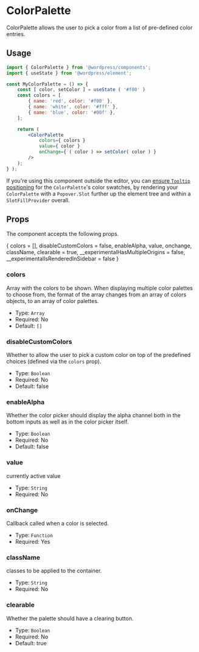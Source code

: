 # ColorPalette

ColorPalette allows the user to pick a color from a list of pre-defined color entries.

## Usage

```jsx
import { ColorPalette } from '@wordpress/components';
import { useState } from '@wordpress/element';

const MyColorPalette = () => {
	const [ color, setColor ] = useState ( '#f00' )
	const colors = [
		{ name: 'red', color: '#f00' },
		{ name: 'white', color: '#fff' },
		{ name: 'blue', color: '#00f' },
	];

	return (
		<ColorPalette
			colors={ colors }
			value={ color }
			onChange={ ( color ) => setColor( color ) }
		/>
	);
} );
```

If you're using this component outside the editor, you can
[ensure `Tooltip` positioning](/packages/components/README.md#popovers-and-tooltips)
for the `ColorPalette`'s color swatches, by rendering your `ColorPalette` with a
`Popover.Slot` further up the element tree and within a
`SlotFillProvider` overall.

## Props

The component accepts the following props.

{ colors = [],  disableCustomColors = false, enableAlpha, value, onchange, className, clearable = true, __experimentalHasMultipleOrigins = false, __experimentalIsRenderedInSidebar = false }

### colors
Array with the colors to be shown. When displaying multiple color palettes to choose from, the format of the array changes from an array of colors objects, to an array of color palettes.

-   Type: `Array`
-   Required: No
-   Default: `[]`

### disableCustomColors

Whether to allow the user to pick a custom color on top of the predefined choices (defined via the `colors` prop).

-   Type: `Boolean`
-   Required: No
-   Default: false

### enableAlpha

Whether the color picker should display the alpha channel both in the bottom inputs as well as in the color picker itself.

-   Type: `Boolean`
-   Required: No
-   Default: false

### value

currently active value

-   Type: `String`
-   Required: No

### onChange

Callback called when a color is selected.

-   Type: `Function`
-   Required: Yes

### className

classes to be applied to the container.

-   Type: `String`
-   Required: No

### clearable

Whether the palette should have a clearing button.

-   Type: `Boolean`
-   Required: No
-   Default: true
